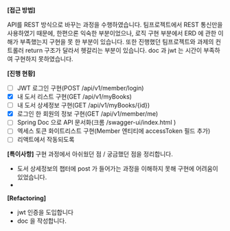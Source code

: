 **[접근 방법]**

API를 REST 방식으로 바꾸는 과정을 수행하였습니다. 팀프로젝트에서 REST 통신만을 사용하였기 때문에, 한편으론 익숙한 부분이었으나, 로직 구현 부분에서 ERD 에 관한 이해가 부족했는지 구현을 못 한 부분이 있습니다.
또한 진행했던 팀프로젝트와 과제의 컨트롤러 return 구조가 달라서 헷갈리는 부분이 있습니다.
doc 과 jwt 는 시간이 부족하여 구현하지 못하였습니다.

**[진행 현황]**

- [ ] JWT 로그인 구현(POST /api/v1/member/login)
-  [x] 내 도서 리스트 구현(GET /api/v1/myBooks)
-  [ ] 내 도서 상세정보 구현(GET /api/v1/myBooks/{id})
-  [x] 로그인 한 회원의 정보 구현(GET /api/v1/member/me)
-  [ ] Spring Doc 으로 API 문서화(크롬 /swagger-ui/index.html )
-  [ ] 엑세스 토큰 화이트리스트 구현(Member 엔티티에 accessToken 필드 추가)
-  [ ] 리액트에서 작동되도록

**[특이사항]**
구현 과정에서 아쉬웠던 점 / 궁금했던 점을 정리합니다.

- 도서 상세정보의 챕터에 post 가 들어가는 과정을 이해하지 못해 구현에 어려움이 있었습니다.
- 
 **[Refactoring]**
 
- jwt 인증을 도입합니다
- doc 을 작성합니다.
